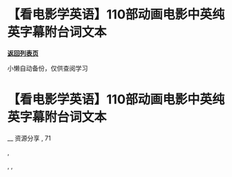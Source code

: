 # 【看电影学英语】110部动画电影中英纯英字幕附台词文本

[**返回列表页**](/gzh/懒人手册)

小懒自动备份，仅供查阅学习

# 【看电影学英语】110部动画电影中英纯英字幕附台词文本

__ 资源分享 , 71

,

, ,

